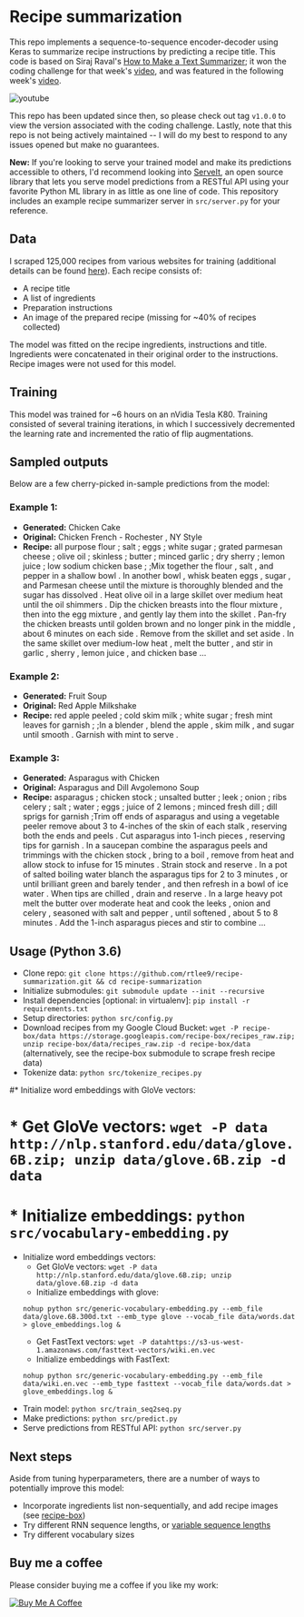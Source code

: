 # Recipe summarization

This repo implements a sequence-to-sequence encoder-decoder using Keras to summarize recipe instructions by predicting a recipe title. This code is based on Siraj Raval's [How to Make a Text Summarizer](https://github.com/llSourcell/How_to_make_a_text_summarizer); it won the coding challenge for that week's [video](https://www.youtube.com/watch?v=ogrJaOIuBx4), and was featured in the following week's [video](https://www.youtube.com/watch?v=nRBnh4qbPHI).

![youtube](youtube_screenshot.jpg)

This repo has been updated since then, so please check out tag `v1.0.0` to view the version associated with the coding challenge. Lastly, note that this repo is not being actively maintained -- I will do my best to respond to any issues opened but make no guarantees.

**New:** If you're looking to serve your trained model and make its predictions accessible to others, I'd recommend looking into [ServeIt](https://github.com/rtlee9/serveit), an open source library that lets you serve model predictions from a RESTful API using your favorite Python ML library in as little as one line of code. This repository includes an example recipe summarizer server in `src/server.py` for your reference.

## Data
I scraped 125,000 recipes from various websites for training (additional details can be found [here](https://github.com/rtlee9/recipe-box)). Each recipe consists of:

* A recipe title
* A list of ingredients
* Preparation instructions
* An image of the prepared recipe (missing for ~40% of recipes collected)

The model was fitted on the recipe ingredients, instructions and title. Ingredients were concatenated in their original order to the instructions. Recipe images were not used for this model.

## Training
This model was trained for ~6 hours on an nVidia Tesla K80. Training consisted of several training iterations, in which I successively decremented the learning rate and incremented the ratio of flip augmentations.

## Sampled outputs
Below are a few cherry-picked in-sample predictions from the model:

### Example 1:
* __Generated:__ Chicken Cake
* __Original:__ Chicken French - Rochester , NY Style
* __Recipe:__ all purpose flour ; salt ; eggs ; white sugar ; grated parmesan cheese ; olive oil ; skinless ; butter ; minced garlic ; dry sherry ; lemon juice ; low sodium chicken base ; ;Mix together the flour , salt , and pepper in a shallow bowl . In another bowl , whisk beaten eggs , sugar , and Parmesan cheese until the mixture is thoroughly blended and the sugar has dissolved . Heat olive oil in a large skillet over medium heat until the oil shimmers . Dip the chicken breasts into the flour mixture , then into the egg mixture , and gently lay them into the skillet . Pan-fry the chicken breasts until golden brown and no longer pink in the middle , about 6 minutes on each side . Remove from the skillet and set aside . In the same skillet over medium-low heat , melt the butter , and stir in garlic , sherry , lemon juice , and chicken base ...

### Example 2:
* __Generated:__ Fruit Soup
* __Original:__ Red Apple Milkshake
* __Recipe:__ red apple peeled ; cold skim milk ; white sugar ; fresh mint leaves for garnish ; ;In a blender , blend the apple , skim milk , and sugar until smooth . Garnish with mint to serve .

### Example 3:
* __Generated:__ Asparagus with Chicken
* __Original:__ Asparagus and Dill Avgolemono Soup
* __Recipe:__ asparagus ; chicken stock ; unsalted butter ; leek ; onion ; ribs celery ; salt ; water ; eggs ; juice of 2 lemons ; minced fresh dill ; dill sprigs for garnish ;Trim off ends of asparagus and using a vegetable peeler remove about 3 to 4-inches of the skin of each stalk , reserving both the ends and peels . Cut asparagus into 1-inch pieces , reserving tips for garnish . In a saucepan combine the asparagus peels and trimmings with the chicken stock , bring to a boil , remove from heat and allow stock to infuse for 15 minutes . Strain stock and reserve . In a pot of salted boiling water blanch the asparagus tips for 2 to 3 minutes , or until brilliant green and barely tender , and then refresh in a bowl of ice water . When tips are chilled , drain and reserve . In a large heavy pot melt the butter over moderate heat and cook the leeks , onion and celery , seasoned with salt and pepper , until softened , about 5 to 8 minutes . Add the 1-inch asparagus pieces and stir to combine ...

## Usage (Python 3.6)

* Clone repo: `git clone https://github.com/rtlee9/recipe-summarization.git && cd recipe-summarization`
* Initialize submodules: `git submodule update --init --recursive`
* Install dependencies [optional: in virtualenv]: `pip install -r requirements.txt`
* Setup directories: `python src/config.py`
* Download recipes from my Google Cloud Bucket: `wget -P recipe-box/data https://storage.googleapis.com/recipe-box/recipes_raw.zip; unzip recipe-box/data/recipes_raw.zip -d recipe-box/data` (alternatively, see the recipe-box submodule to scrape fresh recipe data)
* Tokenize data: `python src/tokenize_recipes.py`

#* Initialize word embeddings with GloVe vectors:
#  * Get GloVe vectors: `wget -P data http://nlp.stanford.edu/data/glove.6B.zip; unzip data/glove.6B.zip -d data`
#  * Initialize embeddings: `python src/vocabulary-embedding.py`
* Initialize word embeddings vectors:
  * Get GloVe vectors: `wget -P data http://nlp.stanford.edu/data/glove.6B.zip; unzip data/glove.6B.zip -d data`
  * Initialize embeddings with glove: 
  ```
  nohup python src/generic-vocabulary-embedding.py --emb_file data/glove.6B.300d.txt --emb_type glove --vocab_file data/words.dat > glove_embeddings.log &
  ```
  * Get FastText vectors: `wget -P datahttps://s3-us-west-1.amazonaws.com/fasttext-vectors/wiki.en.vec`
  * Initialize embeddings with FastText: 
  ```
  nohup python src/generic-vocabulary-embedding.py --emb_file data/wiki.en.vec --emb_type fasttext --vocab_file data/words.dat > glove_embeddings.log &
  ```
* Train model: `python src/train_seq2seq.py`
* Make predictions: `python src/predict.py`
* Serve predictions from RESTful API: `python src/server.py`

## Next steps
Aside from tuning hyperparameters, there are a number of ways to potentially improve this model:

* Incorporate ingredients list non-sequentially, and add recipe images (see [recipe-box](https://github.com/rtlee9/recipe-box))
* Try different RNN sequence lengths, or [variable sequence lengths](https://danijar.com/variable-sequence-lengths-in-tensorflow/)
* Try different vocabulary sizes

## Buy me a coffee
Please consider buying me a coffee if you like my work:

<a href="https://www.buymeacoffee.com/6Ii7vzL" target="_blank"><img src="https://www.buymeacoffee.com/assets/img/custom_images/orange_img.png" alt="Buy Me A Coffee" style="height: auto !important;width: auto !important;" ></a>
